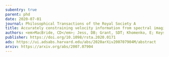 ```yaml
---
subentry: true
parent: phd
date: 2020-07-01
journal: Philosophical Transactions of the Royal Society A
title: Accurately constraining velocity information from spectral imaging observations using machine learning techniques
authors: <em>MacBride, CD</em>; Jess, DB; Grant, SDT; Khomenko, E; Keys, PH; Stangalini, M
publisher: https://doi.org/10.1098/rsta.2020.0171
ads: https://ui.adsabs.harvard.edu/abs/2020arXiv200707904M/abstract
arxiv: https://arxiv.org/abs/2007.07904
---
```

